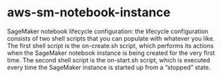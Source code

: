 # aws-sm-notebook-instance
SageMaker notebook lifecycle configuration: the lifecycle configuration consists of two shell scripts that you can populate with whatever you like. The first shell script is the on-create.sh script, which performs its actions when the SageMaker notebook instance is being created for the very first time. The second shell script is the on-start.sh script, which is executed every time the SageMaker instance is started up from a “stopped” state.
